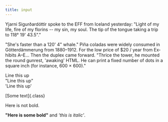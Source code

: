 ```yaml
---
title: input
---
```


Yjarni Sigurðardóttir spoke to the EFF from Iceland yesterday: "Light of my life, fire of my florins -- my sin, my soul. The tip of the tongue taking a trip to 118° 19' 43.5"."

"She's faster than a 120' 4" whale." Piña co­ladas were widely consumed in
Götterdämmerung from 1880–1912. For the low price of \$20 / year from Ex­hi­bits A–E... Then the duplex came forward. "Thrice the tower, he mounted the round gunrest, 'awaking' HTML. He can print a fixed num­ber of dots in a square inch (for in­stance, 600 × 600)."

Line this up\
"Line this up"\
'Line this up'

[Some text]{.class}

Here is not bold.

**"Here is some bold"** and _'this is italic'_.
